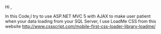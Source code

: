 Hi , 

In this Code,I try to use ASP.NET MVC 5 with AJAX to make user patient when your data loading from your SQL Server, 
I use LoadMe CSS from this website http://www.cssscript.com/mobile-first-css-loader-library-loadme/







